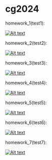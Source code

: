 # cg2024


homework_1(test1):

[![Alt text](https://img.youtube.com/vi/zfcqzCsQ1rc/0.jpg)](https://youtu.be/zfcqzCsQ1rc)


homework_2(test2):

[![Alt text](https://img.youtube.com/vi/E86_vyIWxm4/0.jpg)](https://youtu.be/E86_vyIWxm4)

homework_3(test3):

[![Alt text](https://img.youtube.com/vi/aCrWj4gAwa4/0.jpg)](https://youtu.be/aCrWj4gAwa4)

homework_4(test4):

[![Alt text](https://img.youtube.com/vi/Di3JkrV6Ruw/0.jpg)](https://youtu.be/Di3JkrV6Ruw)

homework_5(test5):

[![Alt text](https://img.youtube.com/vi/rjzhp8W0eC0/0.jpg)](https://youtu.be/rjzhp8W0eC0)

homework_6(test6):

[![Alt text](https://img.youtube.com/vi/6bXq0Lf9sKM/0.jpg)](https://youtu.be/6bXq0Lf9sKM)

homework_7(test7):

[![Alt text](https://img.youtube.com/vi/JIH5TVPxyUI/0.jpg)](https://youtu.be/JIH5TVPxyUI)
